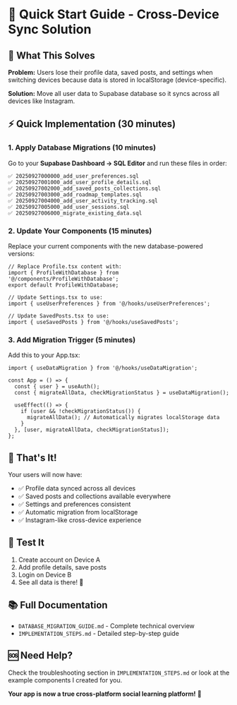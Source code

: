 # 🚀 Quick Start Guide - Cross-Device Sync Solution

## 🎯 What This Solves

**Problem:** Users lose their profile data, saved posts, and settings when switching devices because data is stored in localStorage (device-specific).

**Solution:** Move all user data to Supabase database so it syncs across all devices like Instagram.

## ⚡ Quick Implementation (30 minutes)

### 1. Apply Database Migrations (10 minutes)

Go to your **Supabase Dashboard → SQL Editor** and run these files in order:

```
✅ 20250927000000_add_user_preferences.sql
✅ 20250927001000_add_user_profile_details.sql  
✅ 20250927002000_add_saved_posts_collections.sql
✅ 20250927003000_add_roadmap_templates.sql
✅ 20250927004000_add_user_activity_tracking.sql
✅ 20250927005000_add_user_sessions.sql
✅ 20250927006000_migrate_existing_data.sql
```

### 2. Update Your Components (15 minutes)

Replace your current components with the new database-powered versions:

```tsx
// Replace Profile.tsx content with:
import { ProfileWithDatabase } from '@/components/ProfileWithDatabase';
export default ProfileWithDatabase;

// Update Settings.tsx to use:
import { useUserPreferences } from '@/hooks/useUserPreferences';

// Update SavedPosts.tsx to use:
import { useSavedPosts } from '@/hooks/useSavedPosts';
```

### 3. Add Migration Trigger (5 minutes)

Add this to your App.tsx:

```tsx
import { useDataMigration } from '@/hooks/useDataMigration';

const App = () => {
  const { user } = useAuth();
  const { migrateAllData, checkMigrationStatus } = useDataMigration();

  useEffect(() => {
    if (user && !checkMigrationStatus()) {
      migrateAllData(); // Automatically migrates localStorage data
    }
  }, [user, migrateAllData, checkMigrationStatus]);
};
```

## 🎉 That's It!

Your users will now have:
- ✅ Profile data synced across all devices
- ✅ Saved posts and collections available everywhere  
- ✅ Settings and preferences consistent
- ✅ Automatic migration from localStorage
- ✅ Instagram-like cross-device experience

## 📱 Test It

1. Create account on Device A
2. Add profile details, save posts
3. Login on Device B
4. See all data is there! 🎊

## 📚 Full Documentation

- `DATABASE_MIGRATION_GUIDE.md` - Complete technical overview
- `IMPLEMENTATION_STEPS.md` - Detailed step-by-step guide

## 🆘 Need Help?

Check the troubleshooting section in `IMPLEMENTATION_STEPS.md` or look at the example components I created for you.

**Your app is now a true cross-platform social learning platform!** 🚀
